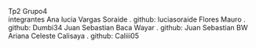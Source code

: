 Tp2 Grupo4  
                                                integrantes
Ana lucia Vargas Soraide . github: luciasoraide
Flores Mauro . github: Dumbi34
Juan Sebastian Baca Wayar . github: Juan Sebastian BW
Ariana Celeste Calisaya . github:  Caliii05
